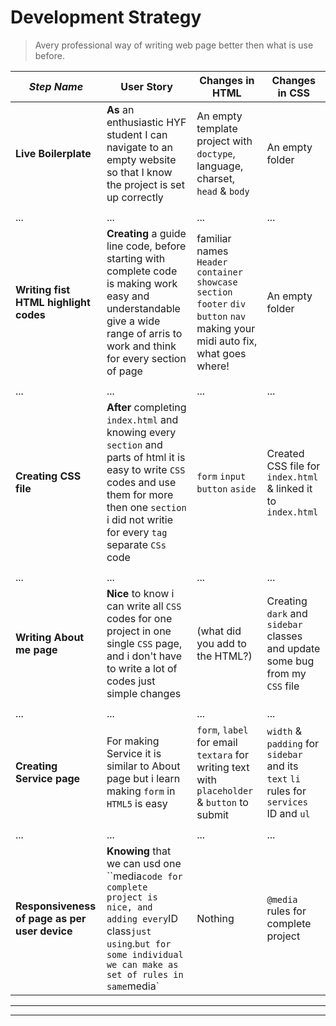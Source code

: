 # Development Strategy

> Avery professional way of writing web page better then what is use before.

| _Step Name_ | User Story | Changes in HTML | Changes in CSS |
| --- | --- | --- | --- |
| __Live Boilerplate__ | **As** an enthusiastic HYF student I can navigate to an empty website so that I know the project is set up correctly | An empty template project with `doctype`, language, charset, `head` & `body` | An empty folder |
|  | |  |  |
| ... | ... | ... | ... |
| __Writing fist HTML highlight codes__ | **Creating** a guide line code, before starting with complete code is making work easy and understandable give a wide range of arris to work and think for every section of page | familiar names `Header` `container` `showcase` `section` `footer` `div` `button` `nav` making your midi auto fix, what goes where! | An empty folder |
|  | |  |  |
| ... | ... | ... | ... |
| __Creating CSS file__ | **After** completing `index.html` and knowing every `section` and parts of html it is easy to write `CSS` codes and use them for more then one `section` i did not writie for every `tag` separate `CSs` code | `form` `input` `button` `aside` | Created CSS file for `index.html` & linked it to `index.html` |
|  | |  |  |
| ... | ... | ... | ... |
| __Writing About me page__| **Nice** to know i can write all `CSS` codes for one project in one single `CSS` page, and i don't have to write a lot of codes just simple changes | (what did you add to the HTML?) | Creating `dark` and `sidebar` classes and update some bug from my `CSS` file |
|  | |  |  |
| ... | ... | ... | ... |
| __Creating Service page__ | For making Service it is similar to About page but i learn making `form` in `HTML5` is easy | `form`, `label` for email `textara` for writing text with `placeholder` & `button` to submit | `width` & `padding` for `sidebar` and its `text` `li` rules for `services` ID and `ul` |
|  | |  |  |
| ... | ... | ... | ... |
| __Responsiveness of page as per user device__ | **Knowing** that we can usd one ``media` code for complete project is nice, and adding every `ID` `class` just using `.` but for some individual we can make as set of rules in same `media` | Nothing | `@media` rules for complete project |

---
---